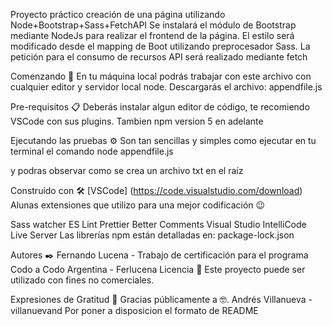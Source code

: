 Proyecto práctico creación de una página utilizando Node+Bootstrap+Sass+FetchAPI
Se instalará el módulo de Bootstrap mediante NodeJs para realizar el frontend de la página.
El estilo será modificado desde el mapping de Boot utilizando preprocesador Sass.
La petición para el consumo de recursos API será realizado mediante fetch

Comenzando 🚀
En tu máquina local podrás trabajar con este archivo con cualquier editor y servidor local node. Descargarás el archivo: appendfile.js

Pre-requisitos 📋
Deberás instalar algun editor de código, te recomiendo VSCode con sus plugins. Tambien npm version 5 en adelante

Ejecutando las pruebas ⚙️
Son tan sencillas y simples como ejecutar en tu terminal el comando node appendfile.js

y podras observar como se crea un archivo txt en el raíz

Construido con 🛠️
[VSCode] (https://code.visualstudio.com/download)
Alunas extensiones que utilizo para una mejor codificación 😉

Sass watcher
ES Lint
Prettier
Better Comments
Visual Studio IntelliCode
Live Server
Las librerías npm están detalladas en: package-lock.json

Autores ✒️
Fernando Lucena - Trabajo de certificación para el programa Codo a Codo Argentina - Ferlucena
Licencia 📄
Este proyecto puede ser utilizado con fines no comerciales.

Expresiones de Gratitud 🎁
Gracias públicamente a 🤓.
Andrés Villanueva -villanuevand
Por poner a disposicion el formato de README
